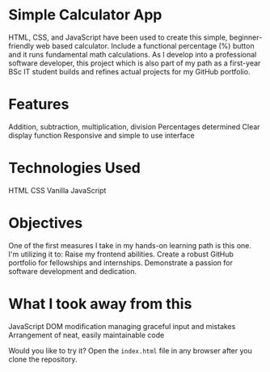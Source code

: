 # Simple Calculator App 
HTML, CSS, and JavaScript have been used to create this simple, beginner-friendly web based calculator. Include a functional percentage (%) button and it runs fundamental math calculations. As I develop into a professional software developer, this project which is also part of my path as a first-year BSc IT student builds and refines actual projects for my GitHub portfolio.

# Features 
Addition, subtraction, multiplication, division
Percentages determined
Clear display function
Responsive and simple to use interface

# Technologies Used
HTML
CSS
Vanilla JavaScript

# Objectives
One of the first measures I take in my hands-on learning path is this one. I'm utilizing it to:
Raise my frontend abilities.
Create a robust GitHub portfolio for fellowships and internships.
Demonstrate a passion for software development and dedication.

# What I took away from this
JavaScript DOM modification
managing graceful input and mistakes
Arrangement of neat, easily maintainable code

Would you like to try it? Open the `index.html` file in any browser after you clone the repository.
